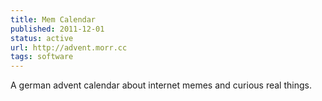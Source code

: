 ```yaml
---
title: Mem Calendar
published: 2011-12-01
status: active
url: http://advent.morr.cc
tags: software
---
```


A german advent calendar about internet memes and curious real things.
